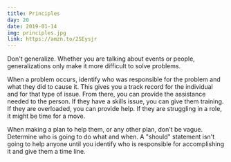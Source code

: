 ```yaml
---
title: Principles
day: 20
date: 2019-01-14
img: principles.jpg
link: https://amzn.to/2SEysjr
---
```


Don't generalize. Whether you are talking about events or people,
generalizations only make it more difficult to solve problems.

When a problem occurs, identify who was responsible for the problem and what
they did to cause it. This gives you a track record for the individual and for that
type of issue. From there, you can provide the assistance needed to
the person. If they have a skills issue, you can give them training. If they
are overloaded, you can provide help. If they are struggling in a role, it
might be time for a move.

When making a plan to help them, or any other plan, don't be vague. Determine who is
going to do what and when. A "should" statement isn't going to help anyone
until you identify who is responsible for accomplishing it and give them a time
line.
